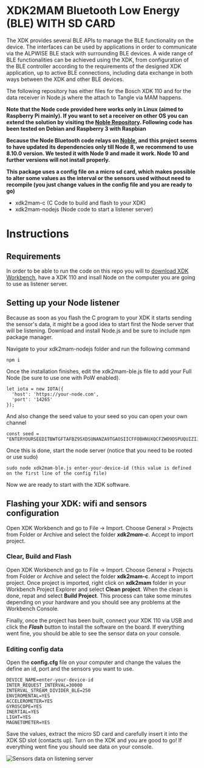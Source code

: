 # XDK2MAM Bluetooth Low Energy (BLE) WITH SD CARD
The XDK provides several BLE APIs to manage the BLE functionality on the device. The interfaces can be used by applications in order to communicate via the ALPWISE BLE stack with surrounding BLE devices.
A wide range of BLE functionalities can be achieved using the XDK, from configuration of the BLE controller according to the requirements of the designed XDK application, up to active BLE connections, including data
exchange in both ways between the XDK and other BLE devices. 

The following repository has either files for the Bosch XDK 110 and for the data receiver in Node.js where the attach to Tangle via MAM happens.

**Note that the Node code provided here works only in Linux (aimed to Raspberry Pi mainly). If you want to set a receiver on other OS you can extend the solution by visiting the [Noble Repository](https://github.com/noble/noble). 
Following code has been tested on Debian and Raspberry 3 with Raspbian**

**Because the Node Bluetooth code relays on [Noble](https://github.com/noble/noble), and this project seems to have updated its dependencies only till Node 8, we recommend to use 8.10.0 version. We tested it with Node 9 and made it work. Node 10 and further versions will not install properly.**

**This package uses a config file on a micro sd card, which makes possible to alter some values as the interval or the sensors used without need to recompile (you just change values in the config file and you are ready to go)**



- xdk2mam-c (C Code to build and flash to your XDK)
- xdk2mam-nodejs (Node code to start a listener server)

# Instructions

## Requirements
In order to be able to run the code on this repo you will to [download XDK Workbench](https://xdk.bosch-connectivity.com/software-downloads), have a XDK 110 and insall Node on the computer you are going to use as listener server.

## Setting up your Node listener
Because as soon as you flash the C program to your XDK it starts sending the sensor's data, it might be a good idea to start first the Node server that will be listening. Download and install Node.js and be sure to include npm package manager.

Navigate to your xdk2mam-nodejs folder and run the following command

```
npm i
```
Once the installation finishes, edit the xdk2mam-ble.js file to add your Full Node (be sure to use one with PoW enabled).

```
let iota = new IOTA({
  'host': 'https://your-node.com',
  'port': '14265'
});
```
And also change the seed value to your seed so you can open your own channel

```
const seed = "ENTERYOURSEEDITBWTGFTAFBZ9SXDSUNANZA9TGAOSIICFFOBHNUXQCFZWO9DSPUQUIZIJXOPHBY99999";
```

Once this is done, start the node server (notice that you need to be rooted or use sudo)

```
sudo node xdk2mam-ble.js enter-your-device-id (this value is defined on the first line of the config file)
```
Now we are ready to start with the XDK software.


## Flashing your XDK: wifi and sensors configuration
Open XDK Workbench and go to File -> Import. Choose General > Projects from Folder or Archive and select the folder ***xdk2mam-c***. Accept to import project. 


### Clear, Build and Flash
Open XDK Workbench and go to File -> Import. Choose General > Projects from Folder or Archive and select the folder **xdk2mam-c**. Accept to import project. Once project is imported, right click on **xdk2mam** folder in your Workbench Project Explorer and select **Clean project**. When the clean is done, repat and select **Build Project**. This process can take some minutes depending on your hardware and you should see any problems at the Workbench Console.

Finally, once the project has been built, connect your XDK 110 via USB and click the ***Flash*** button to install the software on the board. If everything went fine, you should be able to see the sensor data on your console.

### Editing config data

Open the **config.cfg** file on your computer and change the values the define an id, port and the sensors you want to use.

```
DEVICE_NAME=enter-your-device-id
INTER_REQUEST_INTERVAL=30000
INTERVAL_STREAM_DIVIDER_BLE=250
ENVIROMENTAL=YES
ACCELEROMETER=YES
GYROSCOPE=YES
INERTIAL=YES
LIGHT=YES
MAGNETOMETER=YES
```

Save the values, extract the micro SD card and carefully insert it into the XDK SD slot (contacts up). 
Turn on the XDK and you are good to go! 
If everything went fine you should see data on your console. 



![Sensors data on listening server](https://xdk2mam.io/assets/images/ble-screen-pi.png)
